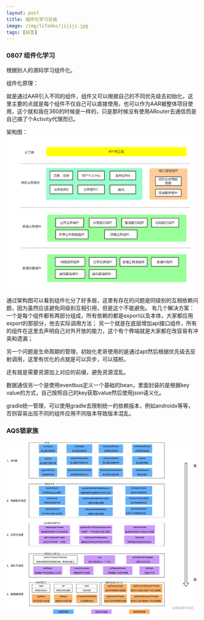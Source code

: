 ```yaml
---
layout: post
title: 组件化学习总结
image: /img/lifedoc/jijiji.jpg
tags: [标签]
---
```


### 0807 组件化学习

根据别人的源码学习组件化。

组件化原理：

就是通过AAR引入不同的组件，组件又可以根据自己的不同优先级去初始化，这里主要的点就是每个组件不仅自己可以直接使用，也可以作为AAR被整体项目使用，这个就和我在360的时候是一样的，只是那时候没有使用ARouter去通信而是自己搞了个Activity代理而已。

架构图：
![组件化架构图](https://raw.githubusercontent.com/Pjex/images/master/compnent.png)

通过架构图可以看到组件化分了好多层，这里有存在的问题是同级别的互相依赖问题，因为虽然应该避免同级别互相引用，但是这个不能避免。
有几个解决方案：
一个是每个组件都有两部分组成，所有依赖的都是export以及本体，大家都应用export的那部分，他去实际调用方法；
另一个就是在底层增加api接口组件，所有的组件在这里去声明自己对外开放的能力，这个有个弊端就是大家都在改容易有冲突和遗漏；

另一个问题是生命周期的管理，初始化老哥使用的是通过apt然后根据优先级去反射调用，这里有优化的点就是可以异步，可以插桩。

还有就是需要资源加上对应的前缀，避免资源混乱。

数据通信另一个是使用eventbus定义一个基础的bean，里面封装的是根据key value的方式，自己按照自己的key获取value然后使用json语义化。

gradle统一管理，可以使用gradle去限制统一的依赖版本，例如androidx等等，否则容易出现不同的组件应用不同版本导致版本混乱。


### AQS锁家族

![锁结构](https://raw.githubusercontent.com/Pjex/images/master/20210807190956.png)


